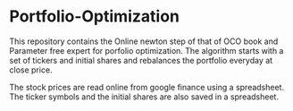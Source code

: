 # Portfolio-Optimization


This repository contains the Online newton step of that of OCO book and Parameter free expert for porfolio optimization.
The algorithm starts with a set of tickers and initial shares and rebalances the portfolio everyday at close price.

The stock prices are read online from google finance using a spreadsheet. The ticker symbols and the initial shares are also saved in a spreadsheet.
